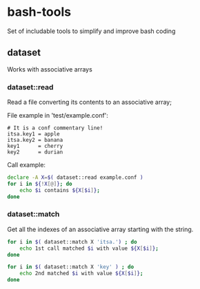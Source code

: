 # bash-tools
Set of includable tools to simplify and improve bash coding

## dataset

Works with associative arrays

### dataset::read

Read a file converting its contents to an associative array;

File example in 'test/example.conf':
```
# It is a conf commentary line!
itsa.key1 = apple
itsa.key2 = banana
key1      = cherry
key2      = durian
```

Call example:
```bash
declare -A X=$( dataset::read example.conf )
for i in ${!X[@]}; do
	echo $i contains ${X[$i]};
done
```

### dataset::match

Get all the indexes of an associative array starting with the string.

```bash
for i in $( dataset::match X 'itsa.') ; do
	echo 1st call matched $i with value ${X[$i]};
done

for i in $( dataset::match X 'key' ) ; do
	echo 2nd matched $i with value ${X[$i]};
done
